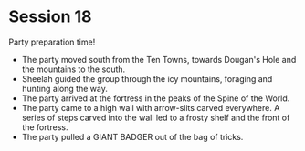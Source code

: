 
# Session 18
Party preparation time!
* The party moved south from the Ten Towns, towards Dougan's Hole and the mountains to the south.
* Sheelah guided the group through the icy mountains, foraging and hunting along the way.
* The party arrived at the fortress in the peaks of the Spine of the World.
* The party came to a high wall with arrow-slits carved everywhere. A series of steps carved into the wall led to a frosty shelf and the front of the fortress.
* The party pulled a GIANT BADGER out of the bag of tricks.
<!--stackedit_data:
eyJoaXN0b3J5IjpbLTM1MjMwMDk2NSwzNzMxNDk0NiwtMTk0OT
E4ODU0NCwxNDAwNDEzMjg5XX0=
-->